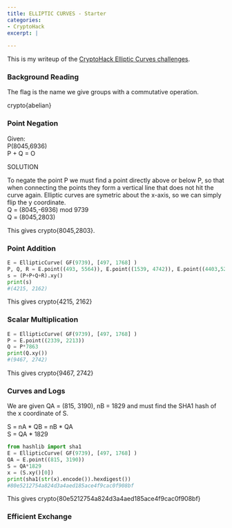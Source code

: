 ```yaml
---
title: ELLIPTIC CURVES - Starter
categories:
- CryptoHack
excerpt: |
  
---
```


This is my writeup of the [CryptoHack Elliptic Curves challenges](https://cryptohack.org/challenges/ecc/).

### Background Reading

The flag is the name we give groups with a commutative operation.

crypto{abelian}

### Point Negation

Given:  <br>
P(8045,6936) <br>
P + Q = O

SOLUTION

To negate the point P we must find a point directly above or below P, so that when connecting the points they form a vertical line that does not hit the curve again. Elliptic curves are symetric about the x-axis, so we can simply flip the y coordinate. <br>
Q = (8045,-6936) mod 9739 <br>
Q = (8045,2803) <br>

This gives crypto{8045,2803}.

### Point Addition

```python
E = EllipticCurve( GF(9739), [497, 1768] )
P, Q, R = E.point((493, 5564)), E.point((1539, 4742)), E.point((4403,5202))
s = (P+P+Q+R).xy()
print(s)
#(4215, 2162)
```

This gives crypto{4215, 2162}

### Scalar Multiplication

```python
E = EllipticCurve( GF(9739), [497, 1768] )
P = E.point((2339, 2213))
Q = P*7863
print(Q.xy())
#(9467, 2742)
```

This gives crypto{9467, 2742}

### Curves and Logs

We are given QA = (815, 3190), nB = 1829 and must find the SHA1 hash of the x coordinate of S.

S = nA * QB = nB * QA <br>
S = QA * 1829

```python
from hashlib import sha1
E = EllipticCurve( GF(9739), [497, 1768] )
QA = E.point((815, 3190))
S = QA*1829
x = (S.xy()[0])
print(sha1(str(x).encode()).hexdigest())
#80e5212754a824d3a4aed185ace4f9cac0f908bf
```

This gives crypto{80e5212754a824d3a4aed185ace4f9cac0f908bf}

### Efficient Exchange


